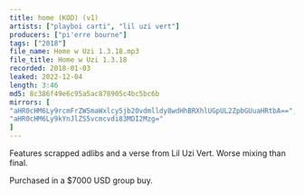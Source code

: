 ```yaml
---
title: home (KOD) (v1)
artists: ["playboi carti", "lil uzi vert"]
producers: ["pi'erre bourne"]
tags: ["2018"]
file_name: Home w Uzi 1.3.18.mp3
file_title: Home w Uzi 1.3.18
recorded: 2018-01-03
leaked: 2022-12-04
length: 3:46
md5: 8c386f49e6c95a5ac878905c4bc5bc6b
mirrors: [
"aHR0cHM6Ly9rcmFrZW5maWxlcy5jb20vdmlldy8wdHhBRXhlUGpUL2ZpbGUuaHRtbA==",
"aHR0cHM6Ly9kYnJlZS5vcmcvdi83MDI2Mzg="
]
---
```

Features scrapped adlibs and a verse from Lil Uzi Vert. Worse mixing than final.

Purchased in a $7000 USD group buy.
